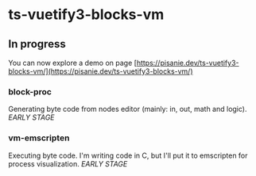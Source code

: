 # ts-vuetify3-blocks-vm

## In progress

You can now explore a demo on page [https://pisanie.dev/ts-vuetify3-blocks-vm/](https://pisanie.dev/ts-vuetify3-blocks-vm/)

### block-proc

Generating byte code from nodes editor (mainly: in, out, math and logic). *EARLY STAGE*


### vm-emscripten

Executing byte code. I'm writing code in C, but I'll put it to emscripten for process visualization. *EARLY STAGE*